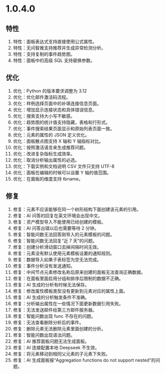 # 1.0.4.0

## 特性
1. 特性：面板表达式支持直接使用公式属性。
1. 特性：无问智推支持推荐并生成异常检测分析。
1. 特性：支持复制的事件趋势图。
1. 特性：面板中的高级 SQL 支持替换参数。

## 优化
1. 优化：Python 的版本要求调整为 3.12
1. 优化：优化邮件激活码流程。
1. 优化：样例选择页面中的补填连接信息页面。
1. 优化：增加显示连接状态和具体错误信息。
1. 优化：搜索支持大小写不敏感。
1. 优化：趋势图的统计值支持隐藏，表格和行形式。
1. 优化：事件搜索结果页面显示和原始列表页面一致。
1. 优化：元素的属性的 JSON 定义优化。
1. 优化：面板散点图支持 X 轴和 Y 轴指标对比。
1. 优化：按照激活语言来生成推荐问题。
1. 优化：改进复杂指标生成效率。
1. 优化：取消分析输出属性的必选。
1. 优化：下载实例和文档说明 CSV 文件只支持 UTF-8
1. 优化：面板在编辑的时候可以设置 Y 轴的值范围。
1. 优化：在面板的维度支持 tbname。

## 修复
1. 修复：元素不应该能够在同一个树形结构下面创建该元素的引用。
1. 修复：AI 问答的回复在英文环境会出现中文。
1. 修复：资产模型导入不能使用已经创建的模板。
1. 修复：AI 问答出错以后也需要等待 2 分钟。
1. 修复：智能问数无法回答刚导入的元素模板的问题。
1. 修复：智能问数无法回复“近 7 天”的问题。
1. 修复：创建分析滑动窗口去掉间隔时间无效。
1. 修复：元素没有默认使用元素模板设置的通知规则。
1. 修复：数据导入如果子表标签为空无法完成。
1. 修复：事件分析没有发送通知。
1. 修复：中间节点元素修改名称后原来创建的面板无法查询正确数据。
1. 修复：在面板里面启用分组和排序后限制的数据不正确。
1. 修复：AI 生成的分析有时候无法保存。
1. 修复：修改属性模板类型没有更新到元素对应的属性上面。
1. 修复：AI 生成的分析触发条件不准确。
1. 修复：分析输出属性在一些情况下面更新数据引用失败。
1. 修复：无法发送邮件给第三方邮件服务器。
1. 修复：智能问数出现 func 不存在的问题。
1. 修复：无法查看删除分析后的事件。
1. 修复：删除元素无法删除元素里面创建的分析。
1. 修复：智能问数出现语法问题。
1. 修复：AI 推荐面板问题无法生成面板。
1. 修复：AI 连接配置本地 Deepseek 不生效。
1. 修复：将元素移动到相同父元素的子元素下失败。
1. 修复：AI 生成面板报“Aggregation functions do not support nested”的问题。

